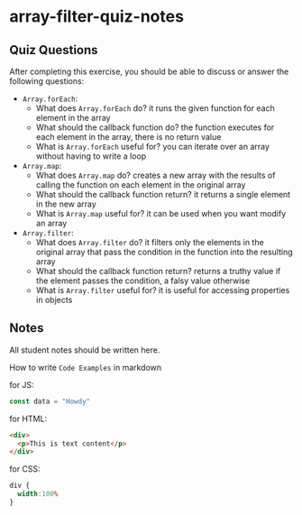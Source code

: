 # array-filter-quiz-notes

## Quiz Questions

After completing this exercise, you should be able to discuss or answer the following questions:

- `Array.forEach`:
    - What does `Array.forEach` do?
    it runs the given function for each element in the array
    - What should the callback function do?
    the function executes for each element in the array, there is no return value
    - What is `Array.forEach` useful for?
    you can iterate over an array without having to write a loop
- `Array.map`:
    - What does `Array.map` do?
    creates a new array with the results of calling the function on each element in the original array
    - What should the callback function return?
    it returns a single element in the new array
    - What is `Array.map` useful for?
    it can be used when you want modify an array
- `Array.filter`:
    - What does `Array.filter` do?
    it filters only the elements in the original array that pass the condition in the function into the resulting array
    - What should the callback function return?
    returns a truthy value if the element passes the condition, a falsy value otherwise
    - What is `Array.filter` useful for?
    it is useful for accessing properties in objects

## Notes

All student notes should be written here.


How to write `Code Examples` in markdown

for JS:
```javascript
const data = "Howdy"
```

for HTML:
```html
<div>
  <p>This is text content</p>
</div>
```

for CSS:
```css
div {
  width:100%
}
```
